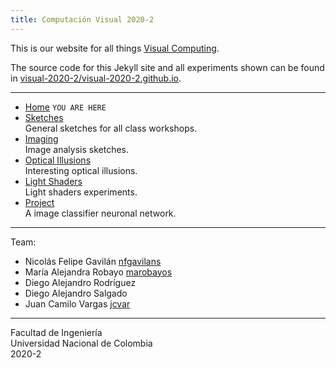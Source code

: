 ```yaml
---
title: Computación Visual 2020-2
---
```

<script src="https://unpkg.com/ml5@latest/dist/ml5.min.js"></script>

This is our website for all things [Visual Computing](https://visualcomputing.github.io).

The source code for this Jekyll site and all experiments shown can be found in
[visual-2020-2/visual-2020-2.github.io](https://github.com/visual-2020-2/visual-2020-2.github.io).

---

- [Home](/) `YOU ARE HERE`
- [Sketches](/sketches)\
  General sketches for all class workshops.
- [Imaging](/imaging)\
  Image analysis sketches.
- [Optical Illusions](/illusions)\
  Interesting optical illusions.
- [Light Shaders](/light)\
  Light shaders experiments.
- [Project](/project)\
  A image classifier neuronal network.
---

Team:
- Nicolás Felipe Gavilán [nfgavilans](https://github.com/nfgavilans)
- María Alejandra Robayo [marobayos](https://github.com/marobayos)
- Diego Alejandro Rodríguez
- Diego Alejandro Salgado
- Juan Camilo Vargas [jcvar](https://github.com/jcvar)

---

Facultad de Ingeniería\
Universidad Nacional de Colombia\
2020-2

